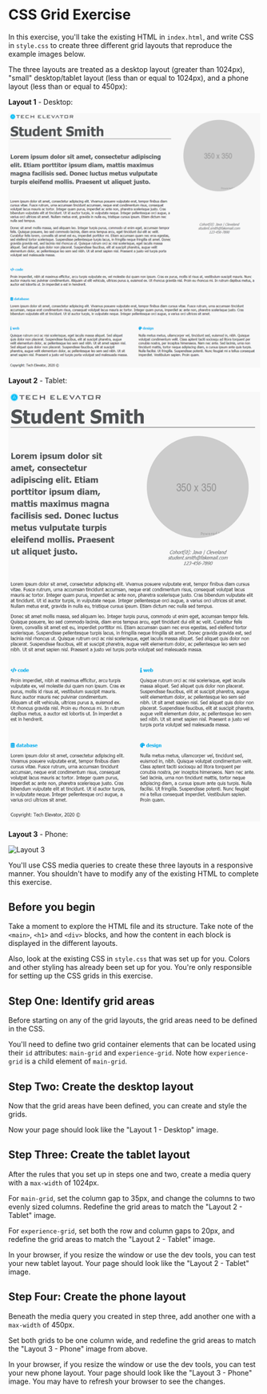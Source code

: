 # CSS Grid Exercise

In this exercise, you'll take the existing HTML in `index.html`, and write CSS in `style.css` to create three different grid layouts that reproduce the example images below. 

The three layouts are treated as a desktop layout (greater than 1024px), "small" desktop/tablet layout (less than or equal to 1024px), and a phone layout (less than or equal to 450px):

**Layout 1** - Desktop:

![Layout 1](./layouts/layout-1.png)

**Layout 2** - Tablet:

![Layout 2](./layouts/layout-2.png)

**Layout 3** - Phone:

![Layout 3](./layouts/layout-3.gif)

You'll use CSS media queries to create these three layouts in a responsive manner. You shouldn't have to modify any of the existing HTML to complete this exercise.


## Before you begin

Take a moment to explore the HTML file and its structure. Take note of the `<main>`, `<h1>` and `<div>` blocks, and how the content in each block is displayed in the different layouts. 

Also, look at the existing CSS in `style.css` that was set up for you. Colors and other styling has already been set up for you. You're only responsible for setting up the CSS grids in this exercise.

## Step One: Identify grid areas 

Before starting on any of the grid layouts, the grid areas need to be defined in the CSS.

You'll need to define two grid container elements that can be located using their `id` attributes: `main-grid` and `experience-grid`. Note how `experience-grid` is a child element of `main-grid`.

## Step Two: Create the desktop layout

Now that the grid areas have been defined, you can create and style the grids.

Now your page should look like the "Layout 1 - Desktop" image.

## Step Three: Create the tablet layout

After the rules that you set up in steps one and two, create a media query with a `max-width` of 1024px. 

For `main-grid`, set the column gap to 35px, and change the columns to two evenly sized columns. Redefine the grid areas to match the "Layout 2 - Tablet" image.

For `experience-grid`, set both the row and column gaps to 20px, and redefine the grid areas to match the "Layout 2 - Tablet" image.

In your browser, if you resize the window or use the dev tools, you can test your new tablet layout. Your page should look like the "Layout 2 - Tablet" image.

## Step Four: Create the phone layout

Beneath the media query you created in step three, add another one with a `max-width` of 450px. 

Set both grids to be one column wide, and redefine the grid areas to match the "Layout 3 - Phone" image from above.

In your browser, if you resize the window or use the dev tools, you can test your new phone layout. Your page should look like the "Layout 3 - Phone" image. You may have to refresh your browser to see the changes.
